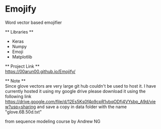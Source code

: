 # Emojify
Word vector based emojifier

** Libraries **
- Keras
- Numpy
- Emoji
- Matplotlib

** Project Link **     
https://00arun00.github.io/Emojify/

** Note **  
Since glove vectors are very large git hub couldn't be used to host it. I have currently hosted it using my google drive please download it using the following link https://drive.google.com/file/d/12Es5Ks0f4p9cpR1vbqODfj4VYsbp_A9d/view?usp=sharing and save a copy in data folder with the name "glove.6B.50d.txt"

from sequence modeling course by Andrew NG
